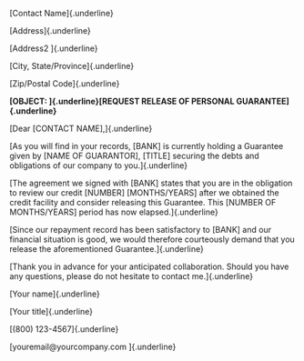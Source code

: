 [Contact Name]{.underline}

[Address]{.underline}

[Address2 ]{.underline}

[City, State/Province]{.underline}

[Zip/Postal Code]{.underline}

**[OBJECT: ]{.underline}[REQUEST RELEASE OF PERSONAL
GUARANTEE]{.underline}**

[Dear \[CONTACT NAME\],]{.underline}

[As you will find in your records, \[BANK\] is currently holding a
Guarantee given by \[NAME OF GUARANTOR\], \[TITLE\] securing the debts
and obligations of our company to you.]{.underline}

[The agreement we signed with \[BANK\] states that you are in the
obligation to review our credit \[NUMBER\] \[MONTHS/YEARS\] after we
obtained the credit facility and consider releasing this Guarantee. This
\[NUMBER OF MONTHS/YEARS\] period has now elapsed.]{.underline}

[Since our repayment record has been satisfactory to \[BANK\] and our
financial situation is good, we would therefore courteously demand that
you release the aforementioned Guarantee.]{.underline}

[Thank you in advance for your anticipated collaboration. Should you
have any questions, please do not hesitate to contact me.]{.underline}

[Your name]{.underline}

[Your title]{.underline}

[(800) 123-4567]{.underline}

[youremail\@yourcompany.com ]{.underline}
